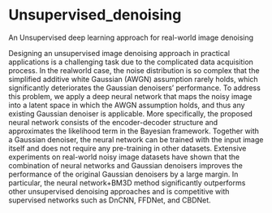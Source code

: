 # Unsupervised_denoising
An Unsupervised deep learning approach for real-world image denoising

Designing an unsupervised image denoising approach in practical applications is
a challenging task due to the complicated data acquisition process. In the realworld case, the noise distribution is so complex that the simplified additive white
Gaussian (AWGN) assumption rarely holds, which significantly deteriorates the
Gaussian denoisers’ performance. To address this problem, we apply a deep neural network that maps the noisy image into a latent space in which the AWGN
assumption holds, and thus any existing Gaussian denoiser is applicable. More
specifically, the proposed neural network consists of the encoder-decoder structure and approximates the likelihood term in the Bayesian framework. Together
with a Gaussian denoiser, the neural network can be trained with the input image
itself and does not require any pre-training in other datasets. Extensive experiments on real-world noisy image datasets have shown that the combination of
neural networks and Gaussian denoisers improves the performance of the original
Gaussian denoisers by a large margin. In particular, the neural network+BM3D
method significantly outperforms other unsupervised denoising approaches and is
competitive with supervised networks such as DnCNN, FFDNet, and CBDNet.
